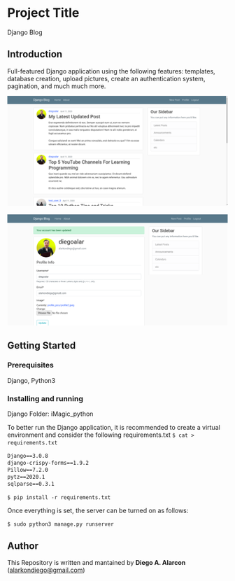 # Project Title

Django Blog

## Introduction

Full-featured Django application using the following features: templates, database creation, upload pictures, create an authentication system, pagination, and much much more. 

![blog](https://raw.githubusercontent.com/DiegoAlar/django_blog_project/master/blog1.png)

![blog](https://raw.githubusercontent.com/DiegoAlar/django_blog_project/master/blog2.png)

## Getting Started

### Prerequisites

Django, Python3


### Installing and running

Django Folder: iMagic_python

To better run the Django application, it is recommended to create a virtual environment and consider the following requirements.txt
```$ cat > requirements.txt```
```asgiref==3.2.10
Django==3.0.8
django-crispy-forms==1.9.2
Pillow==7.2.0
pytz==2020.1
sqlparse==0.3.1
```

```$ pip install -r requirements.txt```

Once everything is set, the server can be turned on as follows:
```
$ sudo python3 manage.py runserver
```

## Author
This Repository is written and mantained by **Diego A. Alarcon** (alarkondiego@gmail.com) 
